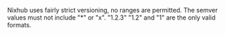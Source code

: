 Nixhub uses fairly strict versioning, no ranges are permitted.
The semver values must not include "\*" or "x". "1.2.3" "1.2" and "1" are the only valid formats.

